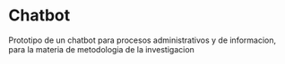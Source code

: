 # Chatbot
Prototipo de un chatbot para procesos administrativos y de informacion, para la materia de metodologia de la investigacion 
